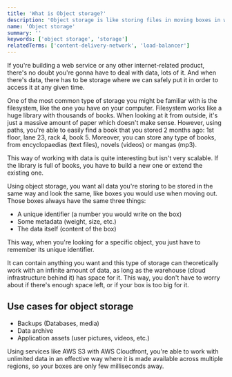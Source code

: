 ```yaml
---
title: 'What is Object storage?'
description: 'Object storage is like storing files in moving boxes in warehouses: easy to search and scalable to infinity.'
name: 'Object storage'
summary: ''
keywords: ['object storage', 'storage']
relatedTerms: ['content-delivery-network', 'load-balancer']
---
```


If you're building a web service or any other internet-related product, there's no doubt you're gonna have to deal with data, lots of it. And when there's data, there has to be storage where we can safely put it in order to access it at any given time.

One of the most common type of storage you might be familiar with is the filesystem, like the one you have on your computer. Filesystem works like a huge library with thousands of books. When looking at it from outside, it's just a massive amount of paper which doesn't make sense. However, using paths, you're able to easily find a book that you stored 2 months ago: 1st floor, lane 23, rack 4, book 5. Moreover, you can store any type of books, from encyclopaedias (text files), novels (videos) or mangas (mp3).

This way of working with data is quite interesting but isn't very scalable. If the library is full of books, you have to build a new one or extend the existing one.

Using object storage, you want all data you're storing to be stored in the same way and look the same, like boxes you would use when moving out. Those boxes always have the same three things:

- A unique identifier (a number you would write on the box)
- Some metadata (weight, size, etc.)
- The data itself (content of the box)

This way, when you're looking for a specific object, you just have to remember its unique identifier.

It can contain anything you want and this type of storage can theoretically work with an infinite amount of data, as long as the warehouse (cloud infrastructure behind it) has space for it. This way, you don't have to worry about if there's enough space left, or if your box is too big for it.

## Use cases for object storage

- Backups (Databases, media)
- Data archive
- Application assets (user pictures, videos, etc.)

Using services like AWS S3 with AWS Cloudfront, you're able to work with unlimited data in an effective way where it is made available across multiple regions, so your boxes are only few milliseconds away.
